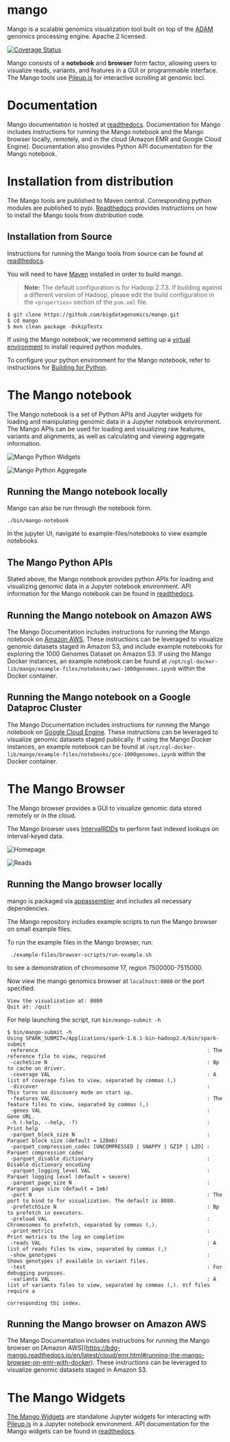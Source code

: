 # mango



Mango is a scalable genomics visualization tool built on top of the [ADAM](https://github.com/bigdatagenomics/adam) genomics processing engine. Apache 2 licensed.

[![Coverage Status](https://coveralls.io/repos/github/bigdatagenomics/mango/badge.svg)](https://coveralls.io/github/bigdatagenomics/mango)


Mango consists of a **notebook** and **browser** form factor, allowing users to visualize reads, variants, and features in a GUI or programmable interface.
The Mango tools use [Pileup.js](https://github.com/hammerlab/pileup.js) for interactive scrolling at genomic loci.

# Documentation

Mango documentation is hosted at [readthedocs](http://bdg-mango.readthedocs.io/en/latest/). Documentation for Mango includes instructions for
running the Mango notebook and the Mango browser locally, remotely, and in the cloud (Amazon EMR and Google Cloud Engine). Documentation
also provides Python API documentation for the Mango notebook.

# Installation from distribution


The Mango tools are published to Maven central. Corresponding python modules are published to pypi. [Readthedocs](https://bdg-mango.readthedocs.io/en/latest/installation/distribution.html) provides instructions on how to install the Mango tools from distribution code.



## Installation from Source

Instructions for running the Mango tools from source can be found at [readthedocs](https://bdg-mango.readthedocs.io/en/latest/installation/source.html#building-mango-from-source).

You will need to have [Maven](http://maven.apache.org/) installed in order to build mango.

> **Note:** The default configuration is for Hadoop 2.7.3. If building against a different
> version of Hadoop, please edit the build configuration in the `<properties>` section of
> the `pom.xml` file.

```
$ git clone https://github.com/bigdatagenomics/mango.git
$ cd mango
$ mvn clean package -DskipTests
```

If using the Mango notebook, we recommend setting up a [virtual environment](https://virtualenv.pypa.io/en/stable/userguide/#usage) to install required python modules.

To configure your python environment for the Mango notebook, refer to instructions for [Building for Python](https://bdg-mango.readthedocs.io/en/latest/installation/source.html#building-for-python).



# The Mango notebook

The Mango notebook is a set of Python APIs and Jupyter widgets for loading and manipulating genomic data in a Jupyter notebook environment. The Mango APIs can be used for
loading and visualizing raw features, variants and alignments, as well as calculating and viewing aggregate information.

![Mango Python Widgets](https://raw.github.com/bigdatagenomics/mango/master/images/mangoPython_reads.png)

![Mango Python Aggregate](https://raw.github.com/bigdatagenomics/mango/master/images/mangoPython_coverage.png)

## Running the Mango notebook locally

Mango can also be run through the notebook form.

```
./bin/mango-notebook
```

In the jupyter UI, navigate to example-files/notebooks to view example notebooks.


## The Mango Python APIs

Stated above, the Mango notebook provides python APIs for loading and visualizing genomic data in a Jupyter notebook environment. API information for the Mango notebook can be found
in [readthedocs](https://bdg-mango.readthedocs.io/en/latest/mangoPython/api.html).


## Running the Mango notebook on Amazon AWS

The Mango Documentation includes instructions for running the Mango notebook on [Amazon AWS](https://bdg-mango.readthedocs.io/en/latest/cloud/emr.html#running-mango-notebook-on-emr-with-docker).
These instructions can be leveraged to visualize genomic datasets staged in Amazon S3, and include example notebooks for exploring the 1000 Genomes Dataset on Amazon S3. If using the Mango Docker instances,
 an example notebook can be found at `/opt/cgl-docker-lib/mango/example-files/notebooks/aws-1000genomes.ipynb` within the Docker container.

## Running the Mango notebook on a Google Dataproc Cluster


The Mango Documentation includes instructions for running the Mango notebook on [Google Cloud Engine](https://bdg-mango.readthedocs.io/en/latest/cloud/google-cloud.html#running-mango-notebook-on-a-dataproc-cluster).
These instructions can be leveraged to visualize genomic datasets staged publically. If using the Mango Docker instances,
an example notebook can be found at `/opt/cgl-docker-lib/mango/example-files/notebooks/gce-1000genomes.ipynb` within the Docker container.


# The Mango Browser

The Mango browser provides a GUI to visualize genomic data stored remotely or in the cloud.

The Mango browser uses [IntervalRDDs](https://github.com/bigdatagenomics/utils/tree/master/utils-intervalrdd) to perform fast indexed lookups on interval-keyed data.

![Homepage](https://raw.github.com/bigdatagenomics/mango/master/images/overall.png)

![Reads](https://raw.github.com/bigdatagenomics/mango/master/images/browser.png)


## Running the Mango browser locally

mango is packaged via [appassembler](http://mojo.codehaus.org/appassembler/appassembler-maven-plugin/) and includes all necessary dependencies.

The Mango repository includes example scripts to run the Mango browser on small example files.

To run the example files in the Mango browser, run:

```
 ./example-files/browser-scripts/run-example.sh
```

to see a demonstration of chromosome 17, region 7500000-7515000.


 Now view the mango genomics browser at `localhost:8080` or the port specified:
```
View the visualization at: 8080
Quit at: /quit
```

For help launching the script, run `bin/mango-submit -h`
````
$ bin/mango-submit -h
Using SPARK_SUBMIT=/Applications/spark-1.6.1-bin-hadoop2.4/bin/spark-submit
 reference                                                       : The reference file to view, required
 -cacheSize N                                                    : Bp to cache on driver.
 -coverage VAL                                                   : A list of coverage files to view, separated by commas (,)
 -discover                                                       : This turns on discovery mode on start up.
 -features VAL                                                   : The feature files to view, separated by commas (,)
 -genes VAL                                                      : Gene URL.
 -h (-help, --help, -?)                                          : Print help
 -parquet_block_size N                                           : Parquet block size (default = 128mb)
 -parquet_compression_codec [UNCOMPRESSED | SNAPPY | GZIP | LZO] : Parquet compression codec
 -parquet_disable_dictionary                                     : Disable dictionary encoding
 -parquet_logging_level VAL                                      : Parquet logging level (default = severe)
 -parquet_page_size N                                            : Parquet page size (default = 1mb)
 -port N                                                         : The port to bind to for visualization. The default is 8080.
 -prefetchSize N                                                 : Bp to prefetch in executors.
 -preload VAL                                                    : Chromosomes to prefetch, separated by commas (,).
 -print_metrics                                                  : Print metrics to the log on completion
 -reads VAL                                                      : A list of reads files to view, separated by commas (,)
 -show_genotypes                                                 : Shows genotypes if available in variant files.
 -test                                                           : For debugging purposes.
 -variants VAL                                                   : A list of variants files to view, separated by commas (,). Vcf files require a
                                                                   corresponding tbi index.
 ````

## Running the Mango browser on Amazon AWS

The Mango Documentation includes instructions for running the Mango browser on [Amazon AWS[(https://bdg-mango.readthedocs.io/en/latest/cloud/emr.html#running-the-mango-browser-on-emr-with-docker).
These instructions can be leveraged to visualize genomic datasets staged in Amazon S3.



# The Mango Widgets

[The Mango Widgets](https://bdg-mango.readthedocs.io/en/latest/jupyterWidgets/usage.html) are standalone Jupyter widgets for interacting with [Pileup.js](https://github.com/hammerlab/pileup.js) in a Jupyter notebook environment. API documentation for the Mango widgets can be found in [readthedocs](https://bdg-mango.readthedocs.io/en/latest/jupyterWidgets/api.html).
